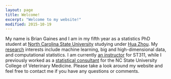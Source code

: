 ```yaml
---
layout: page
title: Welcome!
excerpt: "Welcome to my website!"
modified: 2015-10-19
---
```


My name is Brian Gaines and I am in my fifth year as a statistics PhD student at [North Carolina State University](http://www.ncsu.edu) studying under [Hua Zhou](http://hua-zhou.github.io/).  My [research](http://brgaines.github.io/research/) interests include machine learning, big and high-dimensional data, and computational statistics.  I am currently [an instructor](http://brgaines.github.io/teaching/) for ST311, while I previously worked as a [statistical consultant](http://brgaines.github.io/consulting/) for the NC State University College of Veterinary Medicine.  Please take a look around my website and feel free to contact me if you have any questions or comments.
